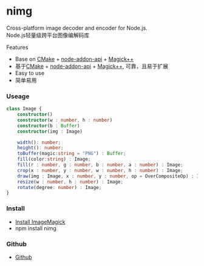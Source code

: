 # nimg

Cross-platform image decoder and encoder for Node.js.<br>
Node.js轻量级跨平台图像编解码库

Features

  * Base on [CMake](https://cmake.org/) + [node-addon-api](https://github.com/nodejs/node-addon-api) + [Magick++](http://www.imagemagick.org/Magick++/)
  * 基于[CMake](https://cmake.org/) + [node-addon-api](https://github.com/nodejs/node-addon-api) + [Magick++](http://www.imagemagick.org/Magick++/), 可靠，且易于扩展
  * Easy to use
  * 简单易用

### Useage
```typescript
class Image {
    constructor()
    constructor(w : number, h : number)
    constructor(b : Buffer)
    constructor(img : Image)

    width(): number;
    height(): number;
    toBuffer(magic:string = "PNG") : Buffer;
    fill(color:string) : Image;
    fill(r : number, g : number, b : number, a : number) : Image;
    crop(x : number, y : number, w : number, h : number) : Image;
    draw(img : Image, x : number, y : number, op = OverCompositeOp) : Image;
    resize(w : number, h : number) : Image;
    rotate(degree: number) : Image;
}
```

### Install


  * [Install ImageMagick](https://imagemagick.org/script/download.php)
  * npm install nimg

### Github

  * [Github](https://github.com/qcdong2016/nimg)
